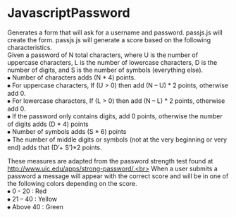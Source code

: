 # JavascriptPassword
Generates a form that will ask for a username and password. passjs.js will create the form. passjs.js will generate a score based on the following characteristics. <br>
Given a password of N total characters, where U is the number of uppercase characters, L is the number of lowercase characters, D is the number of digits, and S is the number of symbols (everything else).<br>
⦁	Number of characters adds (N * 4) points.<br>
⦁	For uppercase characters, If (U > 0) then add (N – U) * 2 points, otherwise add 0.<br>
⦁	For lowercase characters, If (L > 0) then add (N – L) * 2 points, otherwise add 0.<br>
⦁	If the password only contains digits, add 0 points, otherwise the number of digits adds (D * 4) points<br>
⦁	Number of symbols adds (S * 6) points<br>
⦁	The number of middle digits or symbols (not at the very beginning or very end) adds that (D’+ S’)*2 points.<br>
	
These measures are adapted from the password strength test found at http://www.uic.edu/apps/strong-password/.<br>
When a user submits a password a message will appear with the correct score and will be in one of the following colors depending on 
  the score. <br>
      ⦁	0 - 20 : Red<br>
      ⦁ 21 – 40 : Yellow<br>
      ⦁	Above 40 : Green<br>


